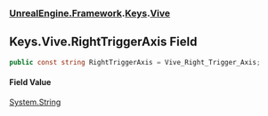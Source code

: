 ### [UnrealEngine.Framework](UnrealEngine_Framework.md 'UnrealEngine.Framework').[Keys](Keys.md 'UnrealEngine.Framework.Keys').[Vive](Keys_Vive.md 'UnrealEngine.Framework.Keys.Vive')
## Keys.Vive.RightTriggerAxis Field
```csharp
public const string RightTriggerAxis = Vive_Right_Trigger_Axis;
```
#### Field Value
[System.String](https://docs.microsoft.com/en-us/dotnet/api/System.String 'System.String')
